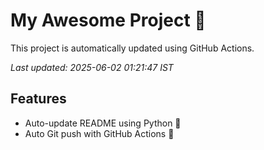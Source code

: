 # My Awesome Project 🚀

This project is automatically updated using GitHub Actions.

_Last updated: 2025-06-02 01:21:47 IST_

## Features
- Auto-update README using Python 🐍
- Auto Git push with GitHub Actions 🤖
